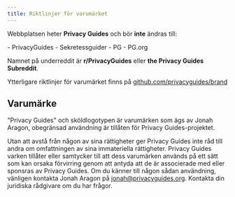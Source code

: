 ```yaml
---
title: Riktlinjer för varumärket
---
```


Webbplatsen heter **Privacy Guides** och bör **inte** ändras till:

<div class="pg-red" markdown>
- PrivacyGuides
- Sekretessguider
- PG
- PG.org
</div>

Namnet på underreddit är **r/PrivacyGuides** eller **the Privacy Guides Subreddit**.

Ytterligare riktlinjer för varumärket finns på [github.com/privacyguides/brand](https://github.com/privacyguides/brand)

## Varumärke

"Privacy Guides" och sköldlogotypen är varumärken som ägs av Jonah Aragon, obegränsad användning är tillåten för Privacy Guides-projektet.

Utan att avstå från någon av sina rättigheter ger Privacy Guides inte råd till andra om omfattningen av sina immateriella rättigheter. Privacy Guides varken tillåter eller samtycker till att dess varumärken används på ett sätt som kan orsaka förvirring genom att antyda att de är associerade med eller sponsras av Privacy Guides. Om du känner till någon sådan användning, vänligen kontakta Jonah Aragon på jonah@privacyguides.org. Kontakta din juridiska rådgivare om du har frågor.
